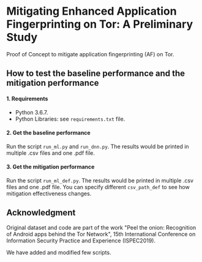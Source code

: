 # Mitigating Enhanced Application Fingerprinting on Tor: A Preliminary Study
Proof of Concept to mitigate application fingerprinting (AF) on Tor.

## How to test the baseline performance and the mitigation performance
#### 1. Requirements
  * Python 3.6.7.
  * Python Libraries: see `requirements.txt` file.

#### 2. Get the baseline performance
Run the script `run_ml.py` and `run_dnn.py`. 
The results would be printed in multiple .csv files and one .pdf file.

#### 3. Get the mitigation performance
Run the script `run_ml_def.py`. 
The results would be printed in multiple .csv files and one .pdf file. 
You can specify different `csv_path_def` to see how mitigation effectiveness changes.

## Acknowledgment
Original dataset and code are part of the work "Peel the onion: Recognition of Android apps behind the Tor Network", 15th International Conference on Information Security Practice and Experience (ISPEC2019). 

We have added and modified few scripts.
